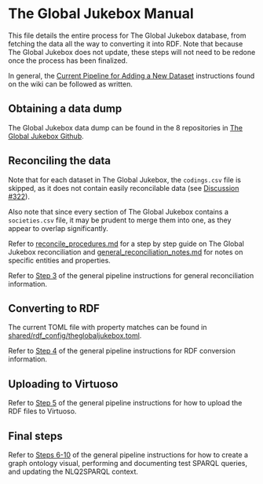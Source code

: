 # The Global Jukebox Manual

This file details the entire process for The Global Jukebox database, from fetching the data all the way to converting it into RDF. Note that because The Global Jukebox does not update, these steps will not need to be redone once the process has been finalized.

In general, the [Current Pipeline for Adding a New Dataset](https://github.com/DDMAL/linkedmusic-datalake/wiki/Current-Pipeline-for-Adding-a-New-Dataset) instructions found on the wiki can be followed as written.

## Obtaining a data dump

The Global Jukebox data dump can be found in the 8 repositories in [The Global Jukebox Github](https://github.com/theglobaljukebox). 

## Reconciling the data

Note that for each dataset in The Global Jukebox, the `codings.csv` file is skipped, as it does not contain easily reconcilable data (see [Discussion #322](https://github.com/DDMAL/linkedmusic-datalake/discussions/322)).

Also note that since every section of The Global Jukebox contains a `societies.csv` file, it may be prudent to merge them into one, as they appear to overlap significantly.

Refer to [reconcile_procedures.md](./doc/reconcile_procedures.md) for a step by step guide on The Global Jukebox reconciliation and [general_reconciliation_notes.md](./doc/general_reconciliation_notes.md) for notes on specific entities and properties.

Refer to [Step 3](https://github.com/DDMAL/linkedmusic-datalake/wiki/Current-Pipeline-for-Adding-a-New-Dataset#3-reconcile-the-data-to-wikidata) of the general pipeline instructions for general reconciliation information.

## Converting to RDF

The current TOML file with property matches can be found in [shared/rdf_config/theglobaljukebox.toml](/shared/rdf_config/theglobaljukebox.toml).

Refer to [Step 4](https://github.com/DDMAL/linkedmusic-datalake/wiki/Current-Pipeline-for-Adding-a-New-Dataset#4-convert-the-reconciled-data-to-rdf) of the general pipeline instructions for RDF conversion information.

## Uploading to Virtuoso

Refer to [Step 5](https://github.com/DDMAL/linkedmusic-datalake/wiki/Current-Pipeline-for-Adding-a-New-Dataset#5-import-the-rdf-files-to-virtuoso) of the general pipeline instructions for how to upload the RDF files to Virtuoso.

## Final steps

Refer to [Steps 6-10](https://github.com/DDMAL/linkedmusic-datalake/wiki/Current-Pipeline-for-Adding-a-New-Dataset) of the general pipeline instructions for how to create a graph ontology visual, performing and documenting test SPARQL queries, and updating the NLQ2SPARQL context.
